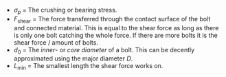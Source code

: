 - $\sigma_p$ = The crushing or bearing stress.
- $F_{\textrm{shear}}$ = The force transferred through the contact surface of the bolt and connected material. This is equal to the shear force as long as there is only one bolt catching the whole force. If there are more bolts it is the shear force / amount of bolts.
- $d_0$ = The _inner_- or _core diameter_ of a bolt. This can be decently approximated using the major diameter $D$.
- $L_{\min}$ = The smallest length the shear force works on.